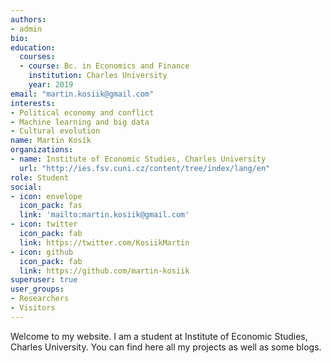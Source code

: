 ```yaml
---
authors:
- admin
bio: 
education:
  courses:
  - course: Bc. in Economics and Finance
    institution: Charles University
    year: 2019
email: "martin.kosiik@gmail.com"
interests:
- Political economy and conflict
- Machine learning and big data
- Cultural evolution
name: Martin Kosík
organizations:
- name: Institute of Economic Studies, Charles University
  url: "http://ies.fsv.cuni.cz/content/tree/index/lang/en"
role: Student
social:
- icon: envelope
  icon_pack: fas
  link: 'mailto:martin.kosiik@gmail.com'
- icon: twitter
  icon_pack: fab
  link: https://twitter.com/KosiikMartin
- icon: github
  icon_pack: fab
  link: https://github.com/martin-kosiik
superuser: true
user_groups:
- Researchers
- Visitors
---
```


Welcome to my website. I am a student at Institute of Economic Studies, Charles University. You can find here all my projects as well as some blogs. 

